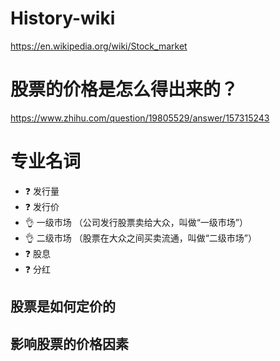 # History-wiki
https://en.wikipedia.org/wiki/Stock_market

# 股票的价格是怎么得出来的？
https://www.zhihu.com/question/19805529/answer/157315243

# 专业名词
+ :question: 发行量
+ :question: 发行价
+ :ok_hand: 一级市场 （公司发行股票卖给大众，叫做“一级市场”）
+ :ok_hand: 二级市场 （股票在大众之间买卖流通，叫做“二级市场”）
+ :question: 股息
+ :question: 分红


## 股票是如何定价的

## 影响股票的价格因素
